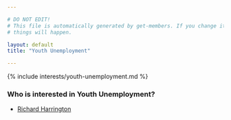 ```yaml
---

# DO NOT EDIT!
# This file is automatically generated by get-members. If you change it, bad
# things will happen.

layout: default
title: "Youth Unemployment"

---
```


{% include interests/youth-unemployment.md %}

### Who is interested in Youth Unemployment?


* [Richard Harrington](members/richard-harrington.html)
